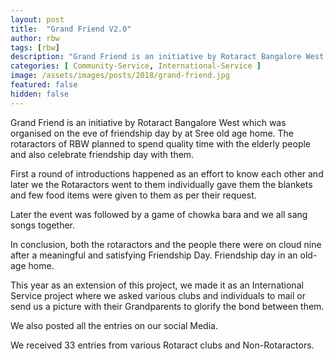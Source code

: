 ```yaml
---
layout: post
title:  "Grand Friend V2.0"
author: rbw
tags: [rbw]
description: "Grand Friend is an initiative by Rotaract Bangalore West which was organised on the eve of friendship day by at Sree old age home. The rotaractors of RBW planned to spend quality time with the elderly people and also celebrate friendship day with them."
categories: [ Community-Service, International-Service ]
image: /assets/images/posts/2018/grand-friend.jpg
featured: false
hidden: false
---
```


Grand Friend is an initiative by Rotaract Bangalore West which was organised on the eve of friendship day by at Sree old age home. The rotaractors of RBW planned to spend quality time with the elderly people and also celebrate friendship day with them.

First a round of introductions happened as an effort to know each other and later we the Rotaractors went to them individually gave them the blankets and few food items were given to them as per their request.

Later the event was followed by a game of chowka bara and we all sang songs together.

In conclusion, both the rotaractors and the people there were on cloud nine after a meaningful and satisfying Friendship Day.
Friendship day in an old-age home.

This year as an extension of this project, we made it as an International Service project where we asked various clubs and individuals to mail or send us a picture with their Grandparents to glorify the bond between them.

We also posted all the entries on our social Media.

We received 33 entries from various Rotaract clubs and Non-Rotaractors.